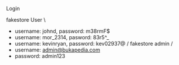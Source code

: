 Login

fakestore User \
- username: johnd, password: m38rmF$
- username: mor_2314, pasword: 83r5^_
- username: kevinryan, password: kev02937@
/
fakestore admin /
- username: admin@bukapedia.com
- password: admin123

